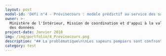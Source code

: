```yaml
---
layout: post
modal-id: 'Défi n°4 - Prévisecours : modèle prédictif au service des sapeurs-pompiers '
owner: >-
  Ministère de l'Intérieur, Mission de coordination et d'appui à la valorisation
  des données
project-date: Janvier 2018
img: /img/portfolio/4_Previsecours.png
description: "## La problématique\n\nLes sapeurs pompiers sont confrontés à un volume d’intervention qui fluctue fortement. Cette volatilité du volume d’intervention rend difficile la gestion des ressources humaine et logistique. Sur le plan géographique, les lieux d’intervention sont également variables et inégalement répartis sur le territoire en fonction de la tranche horaire, du jour de la semaine, de la période de l’année, et d’autres variables diverses.\n\n## Le défi : mettre au point un modèle prédictif des interventions de secours aux personnes\n\nUn modèle prédictif du volume d’interventions et de leur géolocalisation peut permettre d’anticiper les moyens opérationnels à mobiliser au sein des différentes casernes. Une meilleure gestion prévisionnelle des moyens est de nature à répondre aux demandes d’intervention plus rapidement en mobilisant un maximum de moyens uniquement lorsque cela est utile. \n\nSi le résultat du défi est positif, le fait de\ntravailler dans un département très peuplé mais étendu, comme l’Essonne, rend\ntransposable à d’autres départements comparables la méthodologie mise au point.\n\n# 2 entrepreneurs recherchés\n\n* **DATA SCIENCE **:  pratique du développement (expérience Python et DSS appréciée)\n* **DATA SCIENCE** : pratique du développement (expérience conception IHM et HMTL5 appréciée)\n\n# Votre mentor : Daniel Ansellem \n\n![null](/img/portfolio/ansellem-daniel-630092.JPG)\n\nDaniel Ansellem a été nommé en\nJuillet 2016 Administrateur ministériel des données du Ministère de\nl'Intérieur, il dirige également depuis cette date la mission de coordination\net d'appui à la valorisation des données, au sein de la Mission de gouvernance\nministérielle des SIC.\n\n*« Je suis convaincu que\nles données contenues dans les centaines d'applications du Ministère de\nl'Intérieur constituent une richesse à exploiter, pour davantage d'efficacité\net de transparence.\_ Il faut faire la preuve, par l'expérimentation, que l'on peut, en moins\nd'un an, construire un outil fonctionnel permettant de mieux utiliser certaines\ndonnées, par l'enrichissement, le croisement, la visualisation, ou la montée en\nqualité. Le dispositif EIG permet de répondre à cet objectif en dédiant deux ingénieurs\nde haut niveau à un défi qui correspond à leurs compétences, au sein d'une\nstructure transverse, où ils bénéficient d'une large autonomie, mais aussi d'un\ntutorat et d'outils adaptés. »*\n\n## **[Postuler au défi Prévisecours ](https://framaforms.org/candidature-entrepreneurs-dinteret-general-promotion-2-1501592391)**\n\nEn savoir plus sur le défi >> LIEN PRESENTATION."
category: test
---
```















